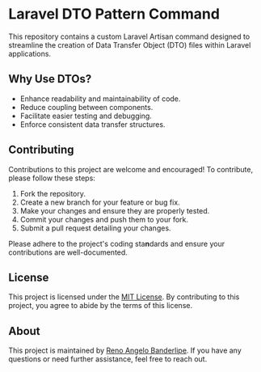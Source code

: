 # Laravel DTO Pattern Command

This repository contains a custom Laravel Artisan command designed to streamline the creation of Data Transfer Object (DTO) files within Laravel applications.

## Why Use DTOs?

- Enhance readability and maintainability of code.
- Reduce coupling between components.
- Facilitate easier testing and debugging.
- Enforce consistent data transfer structures.

## Contributing

Contributions to this project are welcome and encouraged! To contribute, please follow these steps:

1. Fork the repository.
2. Create a new branch for your feature or bug fix.
3. Make your changes and ensure they are properly tested.
4. Commit your changes and push them to your fork.
5. Submit a pull request detailing your changes.

Please adhere to the project's coding sta**n**dards and ensure your contributions are well-documented.

## License

This project is licensed under the [MIT License](LICENSE). By contributing to this project, you agree to abide by the terms of this license.

## About

This project is maintained by [Reno Angelo Banderlipe](https://github.com/renoangelobanderlipe). If you have any questions or need further assistance, feel free to reach out.